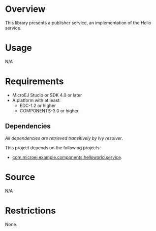# Overview
This library presents a publisher service, an implementation of the Hello service.

# Usage
N/A

# Requirements
* MicroEJ Studio or SDK 4.0 or later
* A platform with at least:
	* EDC-1.2 or higher
	* COMPONENTS-3.0 or higher

## Dependencies
_All dependencies are retrieved transitively by Ivy resolver_.

This project depends on the following projects:
 * [com.microej.example.components.helloworld.service](../com.microej.example.components.helloworld.service/).

# Source
N/A

# Restrictions
None.
